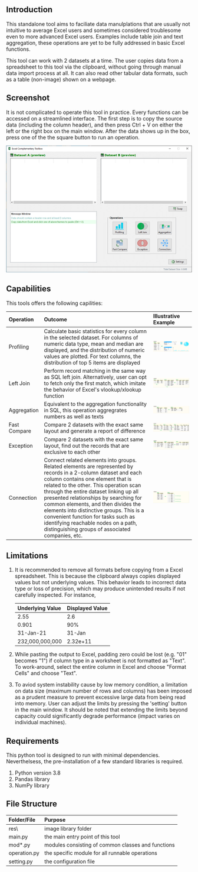 ## Introduction
This standalone tool aims to faciliate data manulplations that are usually not intuitive to average Excel users and sometimes considered troublesome even to more advanced Excel users. Examples include table join and text aggregation, these operations are yet to be fully addressed in basic Excel functions.

This tool can work with 2 datasets at a time. The user copies data from a spreadsheet to this tool via the clipboard, without going through manual data import process at all. It can also read other tabular data formats, such as a table (non-image) shown on a webpage.

## Screenshot
It is not complicated to operate this tool in practice. Every functions can be accessed on a streamlined interface. The first step is to copy the source data (including the column header), and then press Ctrl + V on either the left or the right box on the main window. After the data shows up in the box, press one of the the square button to run an operation.

![picture](/res/screenshot.png)

## Capabilities
This tools offers the following capilities:

| Operation | Outcome | Illustrative Example |
| :---------| :------ | :----------- |
| Profiling | Calculate basic statistics for every column in the selected dataset. For columns of numeric data type, mean and median are displayed, and the distribution of numeric values are plotted. For text columns, the distribution of top 5 items are displayed | ![picture](/res/example_run_profiling.png) |
| Left Join | Perform record matching in the same way as SQL left join. Alternatively, user can opt to fetch only the first match, which imitate the behavior of Excel's vlookup/xlookup function | ![picture](/res/example_run_join.png) |
| Aggregation | Equivalent to the aggregation functionality in SQL, this operation aggregrates numbers as well as texts | ![picture](/res/example_run_aggregation.png) |
| Fast Compare | Compare 2 datasets with the exact same layout and generate a report of difference | ![picture](/res/example_run_compare_value.png) |
| Exception | Compare 2 datasets with the exact same layout, find out the records that are exclusive to each other | ![picture](/res/example_run_exception.png) |
| Connection | Connect related elements into groups. Related elements are represented by records in a 2-column dataset and each column contains one element that is related to the other. This operation scan through the entire dataset linking up all presented relationships by searching for common elements, and then divides the elements into distinctive groups. This is a convenient function for tasks such as identifying reachable nodes on a path, distinguishing groups of associated companies, etc. | ![picture](/res/example_run_connection.png) |


## Limitations
1. It is recommended to remove all formats before copying from a Excel spreadsheet. This is because the clipboard always copies displayed values but not underlying values. This behavior leads to incorrect data type or loss of precision, which may produce unintended results if not carefully inspected. For instance,

    | Underlying Value | Displayed Value |
    | :---------- | :------ |
    | 2.55 | 2.6 |
    | 0.901 | 90% |
    | 31-Jan-21 | 31-Jan |
    | 232,000,000,000 | 2.32e+11 |

2. While pasting the output to Excel, padding zero could be lost (e.g. "01" becomes "1") if column type in a worksheet is not formatted as "Text". To work-around, select the entire column in Excel and choose "Format Cells" and choose "Text".
3. To aviod system instability cause by low memory condition, a limitation on data size (maximum number of rows and columns) has been imposed as a prudent measure to prevent excessive large data from being read into memory. User can adjust the limits by pressing the 'setting' button in the main window. It should be noted that extending the limits beyond capacity could significantly degrade performance (impact varies on individual machines).


## Requirements
This python tool is designed to run with minimal dependencies. Neverthelsess, the pre-installation of a few standard libraries is required.
1. Python version 3.8
2. Pandas library
3. NumPy library


## File Structure
| Folder/File | Purpose |
| :---------- | :------ |
| res\ | image library folder |
| main.py | the main entry point of this tool |
| mod*.py | modules consisting of common classes and functions |
| operation.py | the specific module for all runnable operations |
| setting.py | the configuration file |

